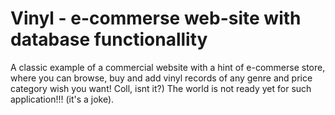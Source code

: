 # Vinyl - e-commerse web-site with database functionallity

A classic example of a commercial website with a hint of e-commerse store, where you can browse, buy and add vinyl records of any genre and price category wish you want! Coll, isnt it?) The world is not ready yet for such application!!! (it's a joke).

